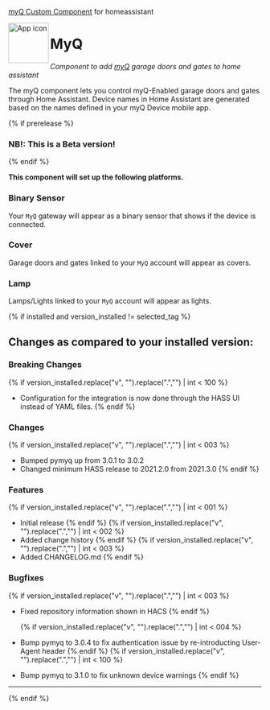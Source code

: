 [myQ Custom Component](https://github.com/ehendrix23/hass_myq) for homeassistant

<img align="left" width="80" height="80" src="https://raw.githubusercontent.com/ehendrix23/hass_myq/master/icons/icon.png" alt="App icon">

# MyQ

_Component to add [myQ](https://www.myq.com) garage doors and gates to home assistant_

The myQ component lets you control myQ-Enabled garage doors and gates through Home Assistant. Device names in Home Assistant are generated based on the names defined in your myQ Device mobile app.

{% if prerelease %}

### NB!: This is a Beta version!

{% endif %}

**This component will set up the following platforms.**

### Binary Sensor

Your `MyQ` gateway will appear as a binary sensor that shows if the device is connected.

### Cover

Garage doors and gates linked to your `MyQ` account will appear as covers.

### Lamp

Lamps/Lights linked to your `MyQ` account will appear as lights.

{% if installed and version_installed != selected_tag %}

## Changes as compared to your installed version:

### Breaking Changes

{% if version_installed.replace("v", "").replace(".","") | int < 100  %}

- Configuration for the integration is now done through the HASS UI instead of YAML files.
  {% endif %}

### Changes

{% if version_installed.replace("v", "").replace(".","") | int < 003  %}

- Bumped pymyq up from 3.0.1 to 3.0.2
- Changed minimum HASS release to 2021.2.0 from 2021.3.0
  {% endif %}

### Features

{% if version_installed.replace("v", "").replace(".","") | int < 001  %}

- Initial release
  {% endif %}
  {% if version_installed.replace("v", "").replace(".","") | int < 002  %}
- Added change history
  {% endif %}
  {% if version_installed.replace("v", "").replace(".","") | int < 003  %}
- Added CHANGELOG.md
  {% endif %}

### Bugfixes

{% if version_installed.replace("v", "").replace(".","") | int < 003  %}

- Fixed repository information shown in HACS
  {% endif %}

  {% if version_installed.replace("v", "").replace(".","") | int < 004  %}

- Bump pymyq to 3.0.4 to fix authentication issue by re-introducting User-Agent header
  {% endif %}
  {% if version_installed.replace("v", "").replace(".","") | int < 100  %}

- Bump pymyq to 3.1.0 to fix unknown device warnings
  {% endif %}

---

{% endif %}
